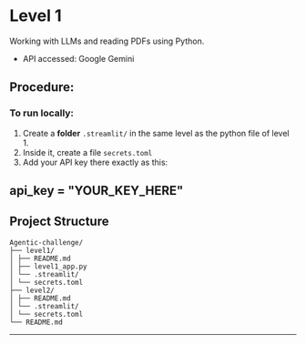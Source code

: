 # Level 1

Working with LLMs and reading PDFs using Python.
- API accessed: Google Gemini

## Procedure:

### To run locally:
1. Create a **folder** `.streamlit/` in the same level as the python file of level 1.
2. Inside it, create a file `secrets.toml`
3. Add your API key there exactly as this:

api_key = "YOUR_KEY_HERE"
---
## Project Structure

```
Agentic-challenge/
├── level1/
│ ├── README.md
│ ├── level1_app.py
│ └── .streamlit/
│ └── secrets.toml
├── level2/
│ ├── README.md
│ └── .streamlit/
│ └── secrets.toml
└── README.md
```
---
